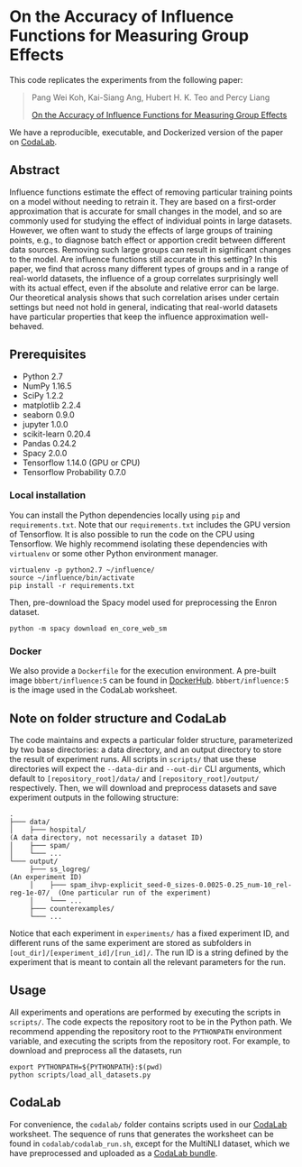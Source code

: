# On the Accuracy of Influence Functions for Measuring Group Effects

This code replicates the experiments from the following paper:

> Pang Wei Koh, Kai-Siang Ang, Hubert H. K. Teo and Percy Liang
>
> [On the Accuracy of Influence Functions for Measuring Group
> Effects](https://arxiv.org/abs/1905.13289)

We have a reproducible, executable, and Dockerized version of the paper on
[CodaLab](https://worksheets.codalab.org/worksheets/0xfed2ae0b9e5b44b7a1af8096365592a5).

## Abstract

Influence functions estimate the effect of removing particular training points
on a model without needing to retrain it. They are based on a first-order
approximation that is accurate for small changes in the model, and so are
commonly used for studying the effect of individual points in large datasets.
However, we often want to study the effects of large groups of training points,
e.g., to diagnose batch effect or apportion credit between different data
sources. Removing such large groups can result in significant changes to the
model. Are influence functions still accurate in this setting? In this paper,
we find that across many different types of groups and in a range of real-world
datasets, the influence of a group correlates surprisingly well with its actual
effect, even if the absolute and relative error can be large. Our theoretical
analysis shows that such correlation arises under certain settings but need not
hold in general, indicating that real-world datasets have particular properties
that keep the influence approximation well-behaved. 

## Prerequisites

- Python 2.7
- NumPy 1.16.5
- SciPy 1.2.2
- matplotlib 2.2.4
- seaborn 0.9.0
- jupyter 1.0.0
- scikit-learn 0.20.4
- Pandas 0.24.2
- Spacy 2.0.0
- Tensorflow 1.14.0 (GPU or CPU)
- Tensorflow Probability 0.7.0

### Local installation

You can install the Python dependencies locally using `pip` and
`requirements.txt`.  Note that our `requirements.txt` includes the GPU version
of Tensorflow.  It is also possible to run the code on the CPU using
Tensorflow.  We highly recommend isolating these dependencies with `virtualenv`
or some other Python environment manager.
```
virtualenv -p python2.7 ~/influence/
source ~/influence/bin/activate
pip install -r requirements.txt
```

Then, pre-download the Spacy model used for preprocessing the Enron dataset.
```
python -m spacy download en_core_web_sm
```

### Docker

We also provide a `Dockerfile` for the execution environment. A pre-built image
`bbbert/influence:5` can be found in
[DockerHub](https://hub.docker.com/r/bbbert/influence/tags).
`bbbert/influence:5` is the image used in the CodaLab worksheet.

## Note on folder structure and CodaLab

The code maintains and expects a particular folder structure, parameterized by two base directories: a data directory, and an output directory to store the
result of experiment runs. All scripts in `scripts/` that use these directories will expect the `--data-dir` and `--out-dir` CLI arguments, which default
to `[repository_root]/data/` and `[repository_root]/output/` respectively. Then, we will download and preprocess datasets and save experiment outputs
in the following structure:
```
.
├─── data/
│    ├─── hospital/                                                               (A data directory, not necessarily a dataset ID)
│    ├─── spam/
│    └─── ...
└─── output/
     ├─── ss_logreg/                                                              (An experiment ID)
     │    ├─── spam_ihvp-explicit_seed-0_sizes-0.0025-0.25_num-10_rel-reg-1e-07/  (One particular run of the experiment)
     │    └─── ...
     ├─── counterexamples/
     └─── ...
```

Notice that each experiment in `experiments/` has a fixed experiment ID, and different runs of the same experiment are stored as subfolders
in `[out_dir]/[experiment_id]/[run_id]/`. The run ID is a string defined by the experiment that is meant to contain all the relevant
parameters for the run.

## Usage

All experiments and operations are performed by executing the scripts in
`scripts/`.  The code expects the repository root to be in the Python path. We
recommend appending the repository root to the `PYTHONPATH` environment
variable, and executing the scripts from the repository root. For example, to
download and preprocess all the datasets, run
```
export PYTHONPATH=${PYTHONPATH}:$(pwd)
python scripts/load_all_datasets.py
```

## CodaLab

For convenience, the `codalab/` folder contains scripts used in our
[CodaLab](https://worksheets.codalab.org/worksheets/0xfed2ae0b9e5b44b7a1af8096365592a5)
worksheet. The sequence of runs that generates the worksheet can be found in
`codalab/codalab_run.sh`, except for the MultiNLI dataset, which we have
preprocessed and uploaded as a [CodaLab bundle](https://worksheets.codalab.org/bundles/0x5258e3771b974983abfb10bfa75e207d).
